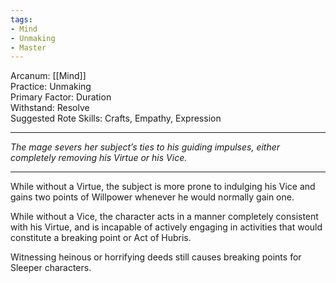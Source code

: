 ```yaml
---
tags:
- Mind
- Unmaking
- Master
---
```


Arcanum: [[Mind]]\
Practice: Unmaking\
Primary Factor: Duration\
Withstand: Resolve\
Suggested Rote Skills: Crafts, Empathy, Expression

---

_The mage severs her subject’s ties to his guiding impulses, either completely removing his Virtue or his Vice._

---

While without a Virtue, the subject is more prone to indulging his Vice and gains two points of Willpower whenever he would normally gain one.

While without a Vice, the character acts in a manner completely consistent with his Virtue, and is incapable of actively engaging in activities that would constitute a breaking point or Act of Hubris.

Witnessing heinous or horrifying deeds still causes breaking points for Sleeper characters.